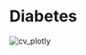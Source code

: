 # Diabetes



![cv_plotly](https://user-images.githubusercontent.com/42139196/55275727-90ea8d80-52c0-11e9-894b-e7222f9f4f9e.png)
